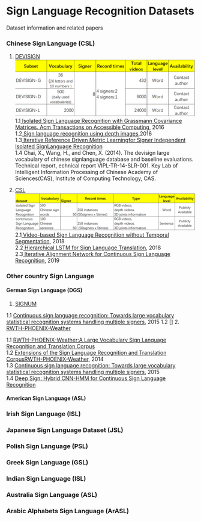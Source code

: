 # Sign Language Recognition Datasets

Dataset information and related papers

### Chinese Sign Language (CSL)  

1. [DEVISIGN](http://vipl.ict.ac.cn/homepage/ksl/data.html)  
  ![devisign](https://github.com/Skye601/SLR/blob/master/images/devisign1.png)
  1.1[ Isolated Sign Language Recognition with Grassmann Covariance Matrices. Acm Transactions on Accessible Computing](http://vipl.ict.ac.cn/uploadfile/upload/2018112115430139.pdf), 2016  
  1.2[ Sign language recognition using depth images](https://www.semanticscholar.org/paper/Sign-language-recognition-using-depth-images-Zheng-Liang/1ca16a088581a8c88972b55ac1a9d3e444f1655e),2016  
  1.3[ Iterative Reference Driven Metric Learningfor Signer Independent Isolated SignLanguage Recognition](http://vipl.ict.ac.cn/uploadfile/upload/2018112115134267.pdf)  
  1.4 Chai, X., Wang, H., and  Chen,  X. (2014).  The  devisign  large  vocabulary  of  chinese  signlanguage database and baseline evaluations. Technical report, echnical report VIPL-TR-14-SLR-001. Key Lab of Intelligent Information Processing of Chinese Academy of Sciences(CAS), Institute of Computing Technology, CAS.  
  
  
2. [CSL](http://mccipc.ustc.edu.cn/mediawiki/index.php/SLR_Dataset)  
  ![CSL](https://github.com/Skye601/SLR/blob/master/images/CSL.png) 
  2.1[ Video-based Sign Language Recognition without Temporal Segmentation](https://arxiv.org/pdf/1801.10111.pdf), 2018  
  2.2[ Hierarchical LSTM for Sign Language Translation](https://pdfs.semanticscholar.org/d44c/20c48e764a546d00b9155a56b171b0dc04bc.pdf), 2018  
  2.3[ Iterative Alignment Network for Continuous Sign Language Recognition](http://openaccess.thecvf.com/content_CVPR_2019/papers/Pu_Iterative_Alignment_Network_for_Continuous_Sign_Language_Recognition_CVPR_2019_paper.pdf), 2019  

### Other country Sign Language

#### German Sign Language (DGS)
1. [ SIGNUM](https://www.phonetik.uni-muenchen.de/forschung/Bas/SIGNUM/) 
  
  1.1 [ Continuous sign language recognition: Towards large vocabulary statistical recognition systems handling multiple signers](https://www.sciencedirect.com/science/article/pii/S1077314215002088), 2015
  1.2 []
2. [ RWTH-PHOENIX-Weather](http://www-i6.informatik.rwth-aachen.de/~forster/database-rwth-phoenix.php)  
  
  1.1 [ RWTH-PHOENIX-Weather:A Large Vocabulary Sign Language Recognition and Translation Corpus](http://lrec.elra.info/proceedings/lrec2012/pdf/844_Paper.pdf)  
  1.2 [ Extensions of the Sign Language Recognition and Translation CorpusRWTH-PHOENIX-Weather](http://www.lrec-conf.org/proceedings/lrec2014/pdf/585_Paper.pdf), 2014  
  1.3 [ Continuous sign language recognition: Towards large vocabulary statistical recognition systems handling multiple signers](https://www.sciencedirect.com/science/article/pii/S1077314215002088), 2015  
  1.4 [ Deep Sign: Hybrid CNN-HMM for Continuous Sign Language Recognition ](http://epubs.surrey.ac.uk/812319/)  
  
#### American Sign Language (ASL)


### Irish Sign Language (ISL)

### Japanese Sign Language Dataset (JSL)

### Polish Sign Language (PSL)

### Greek Sign Language (GSL)

### Indian Sign Language (ISL)

### Australia Sign Language (ASL)

### Arabic Alphabets Sign Language (ArASL)

  
  
